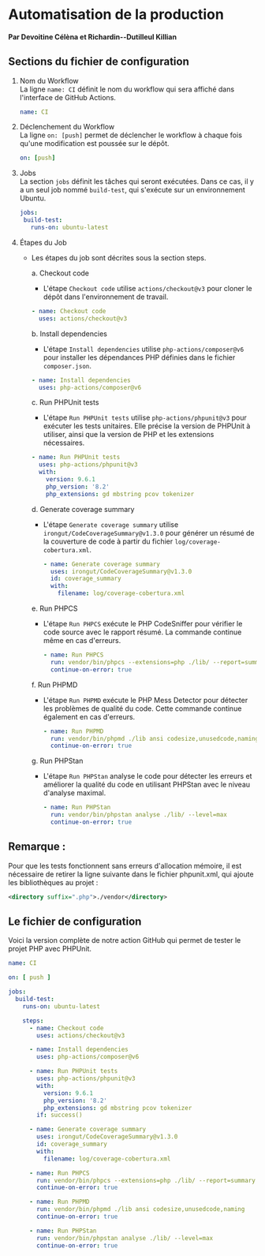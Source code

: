 Automatisation de la production
==============================

#### Par Devoitine Célèna et Richardin--Dutilleul Killian

## Sections du fichier de configuration

1. Nom du Workflow <br>
   La ligne ``name: CI`` définit le nom du workflow qui sera affiché dans l'interface de GitHub Actions.
   ```yaml
   name: CI
   ```

2. Déclenchement du Workflow <br>
   La ligne ``on: [push]`` permet de déclencher le workflow à chaque fois qu'une modification est poussée sur le
   dépôt.
   ```yaml
   on: [push]
   ```

3. Jobs <br>
   La section ``jobs`` définit les tâches qui seront exécutées. Dans ce cas, il y a un seul job nommé ``build-test``,
   qui s'exécute sur un environnement Ubuntu.
   ```yaml
   jobs:
    build-test:
      runs-on: ubuntu-latest
   ```

4. Étapes du Job <br>

    - Les étapes du job sont décrites sous la section steps. <br>

      a. Checkout code <br>
        - L'étape ``Checkout code`` utilise ``actions/checkout@v3`` pour cloner le dépôt dans l'environnement de
          travail. <br>
         ```yaml
         - name: Checkout code 
           uses: actions/checkout@v3
         ```

      b. Install dependencies <br>
        - L'étape ``Install dependencies`` utilise ``php-actions/composer@v6`` pour installer les dépendances PHP
          définies dans le fichier ``composer.json``. <br>
         ```yaml
         - name: Install dependencies
           uses: php-actions/composer@v6
         ```

      c. Run PHPUnit tests <br>
        - L'étape ``Run PHPUnit tests`` utilise ``php-actions/phpunit@v3`` pour exécuter les tests unitaires. Elle
          précise la version de PHPUnit à utiliser, ainsi que la version de PHP et les extensions nécessaires. <br>
         ```yaml
         - name: Run PHPUnit tests
           uses: php-actions/phpunit@v3
           with:
             version: 9.6.1
             php_version: '8.2'
             php_extensions: gd mbstring pcov tokenizer
         ```

      d. Generate coverage summary <br>
        - L'étape ``Generate coverage summary`` utilise ``irongut/CodeCoverageSummary@v1.3.0`` pour générer un résumé de
          la couverture de code à partir du fichier ``log/coverage-cobertura.xml``. <br>
          ```yaml
          - name: Generate coverage summary
            uses: irongut/CodeCoverageSummary@v1.3.0
            id: coverage_summary
            with:
              filename: log/coverage-cobertura.xml
          ```

      e. Run PHPCS <br>
        - L'étape ``Run PHPCS`` exécute le PHP CodeSniffer pour vérifier le code source avec le rapport résumé. La
          commande continue même en cas d'erreurs. <br>
          ```yaml
          - name: Run PHPCS
            run: vendor/bin/phpcs --extensions=php ./lib/ --report=summary
            continue-on-error: true
          ```

      f. Run PHPMD <br>
        - L'étape ``Run PHPMD`` exécute le PHP Mess Detector pour détecter les problèmes de qualité du code. Cette
          commande continue également en cas d'erreurs. <br>
          ```yaml
          - name: Run PHPMD
            run: vendor/bin/phpmd ./lib ansi codesize,unusedcode,naming
            continue-on-error: true
          ```

      g. Run PHPStan <br>
        - L'étape ``Run PHPStan`` analyse le code pour détecter les erreurs et améliorer la qualité du code en utilisant
          PHPStan avec le niveau d'analyse maximal. <br>
          ```yaml
          - name: Run PHPStan
            run: vendor/bin/phpstan analyse ./lib/ --level=max
            continue-on-error: true
          ```

## Remarque :

Pour que les tests fonctionnent sans erreurs d'allocation mémoire, il est nécessaire de retirer la ligne suivante dans
le fichier phpunit.xml, qui ajoute les bibliothèques au projet :

```xml
<directory suffix=".php">./vendor</directory>
```

## Le fichier de configuration

Voici la version complète de notre action GitHub qui permet de tester le projet PHP avec PHPUnit. <br>

```yaml
name: CI

on: [ push ]

jobs:
  build-test:
    runs-on: ubuntu-latest

    steps:
      - name: Checkout code
        uses: actions/checkout@v3

      - name: Install dependencies
        uses: php-actions/composer@v6

      - name: Run PHPUnit tests
        uses: php-actions/phpunit@v3
        with:
          version: 9.6.1
          php_version: '8.2'
          php_extensions: gd mbstring pcov tokenizer
        if: success()

      - name: Generate coverage summary
        uses: irongut/CodeCoverageSummary@v1.3.0
        id: coverage_summary
        with:
          filename: log/coverage-cobertura.xml

      - name: Run PHPCS
        run: vendor/bin/phpcs --extensions=php ./lib/ --report=summary
        continue-on-error: true

      - name: Run PHPMD
        run: vendor/bin/phpmd ./lib ansi codesize,unusedcode,naming
        continue-on-error: true

      - name: Run PHPStan
        run: vendor/bin/phpstan analyse ./lib/ --level=max
        continue-on-error: true
```


